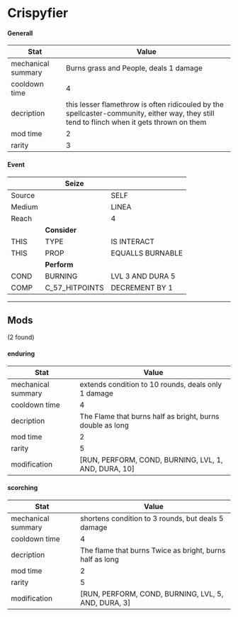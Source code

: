 

# **Crispyfier**


#### **Generall**
| Stat | Value | 
|  --  |  --  | 
| mechanical summary | Burns grass and People, deals 1 damage | 
| cooldown time | 4 | 
| decription | this lesser flamethrow is often ridicouled by the spellcaster-community, either way, they still tend to flinch when it gets thrown on them | 
| mod time | 2 | 
| rarity | 3 | 



#### **Event**
|  | **Seize** |  | 
|  --  |  --  |  --  | 
| Source |  | SELF | 
| Medium |  | LINEA | 
| Reach |  | 4 | 
|  | **Consider** |  | 
| THIS | TYPE | IS INTERACT | 
| THIS | PROP | EQUALLS BURNABLE | 
|  | **Perform** |  | 
| COND | BURNING | LVL 3 AND DURA 5 | 
| COMP | C_57_HITPOINTS | DECREMENT BY 1 | 

-----


## **Mods**
(2 found)


#### enduring
| Stat | Value | 
|  --  |  --  | 
| mechanical summary | extends condition to 10 rounds, deals only 1 damage | 
| cooldown time | 4 | 
| decription | The Flame that burns half as bright, burns double as long | 
| mod time | 2 | 
| rarity | 5 | 
| modification | [RUN, PERFORM, COND, BURNING, LVL, 1, AND, DURA, 10] | 


#### scorching
| Stat | Value | 
|  --  |  --  | 
| mechanical summary | shortens condition to 3 rounds, but deals 5 damage | 
| cooldown time | 4 | 
| decription | The flame that burns Twice as bright, burns half as long | 
| mod time | 2 | 
| rarity | 5 | 
| modification | [RUN, PERFORM, COND, BURNING, LVL, 5, AND, DURA, 3] | 

